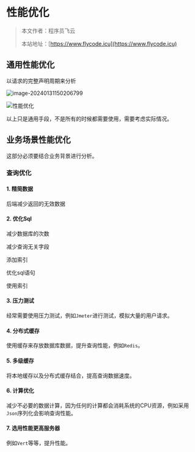 # 性能优化
> 本文作者：程序员飞云
>
> 本站地址：[https://www.flycode.icu](https://www.flycode.icu)

## 通用性能优化

以请求的完整声明周期来分析

![image-20240131150206799](https://flycodeu-1314556962.cos.ap-nanjing.myqcloud.com//codeCenterImg/202401311521913.png)

![性能优化](https://flycodeu-1314556962.cos.ap-nanjing.myqcloud.com//codeCenterImg/202401311521931.png)

以上只是通用手段，不是所有的时候都需要使用，需要考虑实际情况。



## 业务场景性能优化

这部分必须要结合业务背景进行分析。

### 查询优化

#### 1. 精简数据

后端减少返回的无效数据

#### 2. 优化Sql

减少数据库的次数

减少查询无关字段

添加索引

优化sql语句

使用索引

#### 3. 压力测试

经常需要使用压力测试，例如`Jmeter`进行测试，模拟大量的用户请求。



#### 4. 分布式缓存

使用缓存来存放数据库数据，提升查询性能，例如`Redis`。



#### 5. 多级缓存

将本地缓存以及分布式缓存结合，提高查询数据速度。



#### 6. 计算优化

减少不必要的数据计算，因为任何的计算都会消耗系统的CPU资源，例如采用`Json`序列化会影响查询性能。



#### 7. 选用性能更高服务器

例如`Vert`等等，提升性能。
